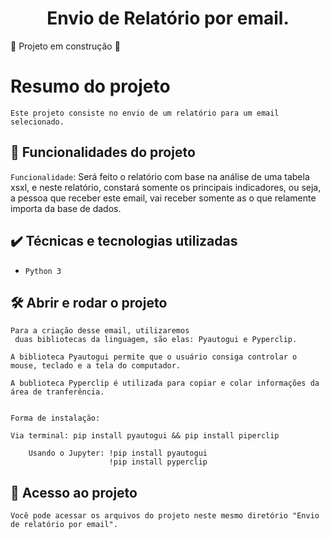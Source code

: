 <h1 align="center">Envio de Relatório por email.</h1>

🚧 Projeto em construção 🚧

# Resumo do projeto
    Este projeto consiste no envio de um relatório para um email selecionado.
## 🔨 Funcionalidades do projeto
 `Funcionalidade`: Será feito o relatório com base na análise de uma tabela xsxl, e neste relatório, constará somente os principais indicadores, ou seja, a pessoa que receber este email, vai receber somente as o que relamente importa da base de dados.

## ✔️ Técnicas e tecnologias utilizadas

- ``Python 3``

## 🛠️ Abrir e rodar o projeto

    Para a criação desse email, utilizaremos
     duas bibliotecas da linguagem, são elas: Pyautogui e Pyperclip.

    A biblioteca Pyautogui permite que o usuário consiga controlar o mouse, teclado e a tela do computador.

    A bublioteca Pyperclip é utilizada para copiar e colar informações da área de tranferência.


    Forma de instalação: 

    Via terminal: pip install pyautogui && pip install piperclip

        Usando o Jupyter: !pip install pyautogui
                          !pip install pyperclip

## 📁 Acesso ao projeto

    Você pode acessar os arquivos do projeto neste mesmo diretório "Envio de relatório por email".